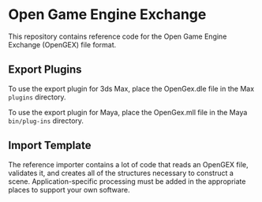 # Open Game Engine Exchange

This repository contains reference code for the Open Game Engine Exchange (OpenGEX) file format.

## Export Plugins

To use the export plugin for 3ds Max, place the OpenGex.dle file in the Max `plugins` directory.

To use the export plugin for Maya, place the OpenGex.mll file in the Maya `bin/plug-ins` directory.

## Import Template

The reference importer contains a lot of code that reads an OpenGEX file, validates it, and creates all of the structures necessary to construct a scene. Application-specific processing must be added in the appropriate places to support your own software.
